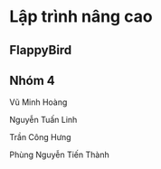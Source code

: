 # Lập trình nâng cao
## FlappyBird
## Nhóm 4
Vũ Minh Hoàng

Nguyễn Tuấn Linh

Trần Công Hưng

Phùng Nguyễn Tiến Thành
